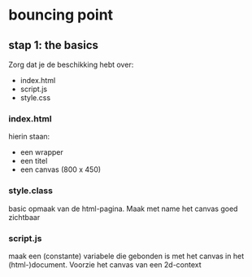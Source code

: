 # bouncing point

## stap 1: the basics
Zorg dat je de beschikking hebt over:
- index.html
- script.js
- style.css

### index.html
hierin staan:
- een wrapper
- een titel
- een canvas (800 x 450)

### style.class
basic opmaak van de html-pagina. Maak met name het canvas goed zichtbaar

### script.js
maak een (constante) variabele die gebonden is met het canvas in het (html-)document. Voorzie het canvas van een 2d-context

